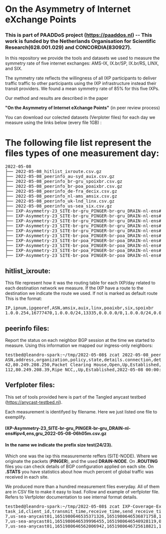 # On the Asymmetry of Internet eXchange Points
### This is part of PAADDoS project (https://paaddos.nl) -- This work is funded by the Netherlands Organisation for Scientific Research(628.001.029) and CONCORDIA(830927).

In this repository we provide the tools and datasets we used to measure the symmetry rate of five internet exchanges: 
AMS-IX, IX.br/SP, IX.br/RS, LINX, and SIX.

The symmetry rate reflects the willingness of all IXP participants to deliver traffic traffic to other participants 
using the IXP infrastructure instead their transit providers. We found a mean symmetry rate of 85% for this five IXPs.

Our method and results are described in the paper 

**"On the Asymmetry of Internet eXchange Points"** (in peer review process)

You can download our colected datasets (Verploter files) for each day we measure using the links below (every file 1GB) :



# The following file list represent the files types of one measurement day:

<pre>
2022-05-08
├── 2022-05-08_hitlist_ixroute.csv.gz
├── 2022-05-08_peerinfo_au-syd_auix.csv.gz
├── 2022-05-08_peerinfo_br-gru_spoixbr.csv.gz
├── 2022-05-08_peerinfo_br-poa_poaixbr.csv.gz
├── 2022-05-08_peerinfo_de-fra_decix.csv.gz
├── 2022-05-08_peerinfo_nl-ams_amsix.csv.gz
├── 2022-05-08_peerinfo_uk-lnd_linx.csv.gz
├── 2022-05-08_peerinfo_us-sea_six.csv.gz
├── IXP-Asymmetry-23_SITE-br-gru_PINGER-br-gru_DRAIN-nl-ens#ipv4,ens,gru_2022-05-08-06h05m.csv.gz
├── IXP-Asymmetry-23_SITE-br-gru_PINGER-br-gru_DRAIN-nl-ens#ipv4,ens,gru_2022-05-08-06h05m.meta
├── IXP-Asymmetry-23_SITE-br-gru_PINGER-br-gru_DRAIN-nl-ens#ipv4,ens,gru_2022-05-08-06h05m.meta-convert
├── IXP-Asymmetry-23_SITE-br-gru_PINGER-br-gru_DRAIN-nl-ens#ipv4,ens,gru_2022-05-08-06h05m.routing
├── IXP-Asymmetry-23_SITE-br-gru_PINGER-br-gru_DRAIN-nl-ens#ipv4,ens,gru_2022-05-08-06h05m.stats
├── IXP-Asymmetry-23_SITE-br-poa_PINGER-br-poa_DRAIN-nl-ens#ipv4,poa,ens_2022-05-08-06h30m.csv.gz
├── IXP-Asymmetry-23_SITE-br-poa_PINGER-br-poa_DRAIN-nl-ens#ipv4,poa,ens_2022-05-08-06h30m.meta
├── IXP-Asymmetry-23_SITE-br-poa_PINGER-br-poa_DRAIN-nl-ens#ipv4,poa,ens_2022-05-08-06h30m.meta-convert
├── IXP-Asymmetry-23_SITE-br-poa_PINGER-br-poa_DRAIN-nl-ens#ipv4,poa,ens_2022-05-08-06h30m.routing
├── IXP-Asymmetry-23_SITE-br-poa_PINGER-br-poa_DRAIN-nl-ens#ipv4,poa,ens_2022-05-08-06h30m.stats
</pre>

## hitlist_ixroute: 
This file represent how it was the routing table for each IXP/day related to each destination network we measure.
If the IXP have a route to the destination we indicate the route we used. If not is marked as default route
This is the format:
<pre>
IP,ipnum,ipgeoref,ASN,amsix,auix,linx,poaixbr,six,spoixbr
1.0.0.254,16777470,1.0.0.0/24,13335,0.0.0.0/0,1.0.0.0/24,0.0.0.0/0,0.0.0.0/0,0.0.0.0/0,0.0.0.0/0
</pre>

## peerinfo files:
Report the status on each neighbor BGP session at the time we started to measure.
Using this information we mapped our ingress-only neighbors:
<pre>
testbed@leandro-spark:~/tmp/2022-05-08$ zcat 2022-05-08_peerinfo_nl-ams_amsix.csv.gz | head
ASN,address,organization,policy,state,details.connection,details.state_changed
42,80.249.208.250,Packet Clearing House,Open,Up,Established,2022-05-08 00:00:00
112,80.249.208.39,Ripe NCC,,Up,Established,2022-05-08 00:00:00
</pre>

## Verfploter files:
This set of tools provided here is part of the Tangled anycast testbed
(https://anycast-testbed.nl).

Each measurement is identifyed by filename. Here we just listed one file to exemplify.

#### IXP-Asymmetry-23_SITE-br-gru_PINGER-br-gru_DRAIN-nl-ens#ipv4,ens,gru_2022-05-08-06h05m.csv.gz

#### In the name we indicate the prefix size test(24/23).
Which one was the ixp this measuremente reffers (SITE-NODE).
Where we originate the packets (<b>PINGER</b>), and the used <b>DRAIN-NODE</b>.
On <b>.ROUTING</b> files you can check details of BGP configuration applied on each site.
On <b>.STATS</b> you have statistics about how much percent of global traffic was received in each site.

We produced more than a hundred measurement files everyday. All of them are in CSV file to make it
easy to load. Follow and example of verfploter file. Refers to Verfploter documentation to see internal format details.
<pre>
testbed@leandro-spark:~/tmp/2022-05-08$ zcat IXP-Coverage-Exclusive-24_SITE-us-sea_PINGER-us-sea_DRAIN-none#ipv4,sea_2022-05-08-03h29m.csv.gz | head
task_id,client_id,transmit_time,receive_time,send_receive_time_diff,source_address,destination_address,meta_source_address,meta_destination_address,ttl,source_address_country,source_address_asn
7,us-sea-anycast01,1651980646535371326,1651980646536871758,1.500432,1.0.0.254,145.100.119.1,145.100.119.1,1.0.0.254,59,AU,13335
7,us-sea-anycast01,1651980646539996455,1651980646540928119,0.931664,1.1.1.254,145.100.119.1,145.100.119.1,1.1.1.254,59,AU,13335
7,us-sea-anycast01,1651980646562006942,1651980646725618821,163.611879,1.11.92.65,145.100.119.1,145.100.119.1,1.11.92.65,244,KR,45996
</pre>





